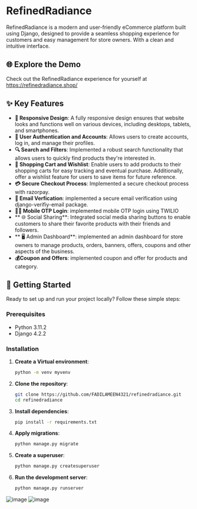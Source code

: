 # RefinedRadiance

RefinedRadiance is a modern and user-friendly eCommerce platform built using Django, designed to provide a seamless shopping experience for customers and easy management for store owners. With a clean and intuitive interface.

## 🌐 Explore the Demo
Check out the RefinedRadiance experience for yourself at https://refinedradiance.shop/

## ✨ Key Features
- **📱 Responsive Design**: A fully responsive design ensures that website looks and functions well on various devices, including desktops, tablets, and smartphones.
- **🔐 User Authentication and Accounts**: Allows users to create accounts, log in, and manage their profiles.
- **🔍 Search and Filters**: Implemented a robust search functionality that allows users to quickly find products they're interested in.
- **🛒 Shopping Cart and Wishlist**: Enable users to add products to their shopping carts for easy tracking and eventual purchase. Additionally, offer a wishlist feature for users to save items for future reference.
- **💳 Secure Checkout Process**: Implemented a secure checkout process with razorpay.
- **📧 Email Verfication**: implemented a secure email verification using django-verifiy-email package.
- **📱💬 Mobile OTP Login**: implemented mobile OTP login using TWILIO
- ** 🌐 Social Sharing**: Integrated social media sharing buttons to enable customers to share their favorite products with their friends and followers.
- ** 🖥️ Admin Dashboard**: implemented an admin dashboard for store owners to manage products, orders, banners, offers, coupons and other aspects of the business.
- **💰Coupon and Offers**: implemented coupon and offer for products and category.

 ## 🚀 Getting Started

Ready to set up and run your project locally? Follow these simple steps:

### Prerequisites
- Python 3.11.2
- Django 4.2.2

### Installation
1. **Create a Virtual environment**:
   ```bash
   python -m venv myvenv

2. **Clone the repository**:
   ```bash
   git clone https://github.com/FADILAMEEN4321/refinedradiance.git
   cd refinedradiance

3. **Install dependencies**:
   ```bash
   pip install -r requirements.txt

4. **Apply migrations**:
   ```bash
   python manage.py migrate

5. **Create a superuser**:
   ```bash
   python manage.py createsuperuser
6. **Run the development server**:
   ```bash
   python manage.py runserver

![image](https://github.com/FADILAMEEN4321/refinedradiance/assets/129923924/60269a21-77df-48c3-afe0-ec1efdb12798)
![image](https://github.com/FADILAMEEN4321/refinedradiance/assets/129923924/e20b62ce-5422-4ec1-9ada-6fa8874bcc9d)





   

